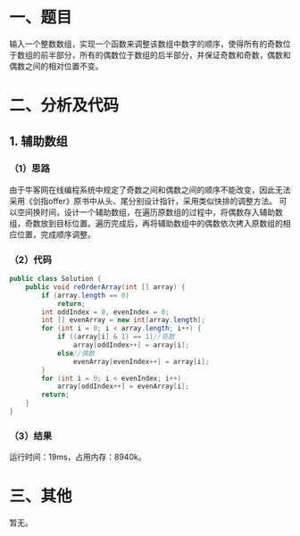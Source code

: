 # 一、题目
输入一个整数数组，实现一个函数来调整该数组中数字的顺序，使得所有的奇数位于数组的前半部分，所有的偶数位于数组的后半部分，并保证奇数和奇数，偶数和偶数之间的相对位置不变。  
# 二、分析及代码
## 1. 辅助数组
### （1）思路
由于牛客网在线编程系统中规定了奇数之间和偶数之间的顺序不能改变，因此无法采用《剑指offer》原书中从头、尾分别设计指针，采用类似快排的调整方法。
可以空间换时间，设计一个辅助数组，在遍历原数组的过程中，将偶数存入辅助数组，奇数放到目标位置。遍历完成后，再将辅助数组中的偶数依次拷入原数组的相应位置，完成顺序调整。  
### （2）代码
```java
public class Solution {
    public void reOrderArray(int [] array) {
        if (array.length == 0)
            return;
        int oddIndex = 0, evenIndex = 0;
        int [] evenArray = new int[array.length];
        for (int i = 0; i < array.length; i++) {
            if ((array[i] & 1) == 1)//奇数
                array[oddIndex++] = array[i];
            else//偶数
                evenArray[evenIndex++] = array[i];
        }
        for (int i = 0; i < evenIndex; i++)
            array[oddIndex++] = evenArray[i];
        return;
    }
}
```
### （3）结果
运行时间：19ms，占用内存：8940k。   
# 三、其他
暂无。  
